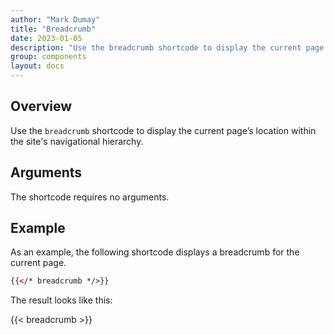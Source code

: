 ```yaml
---
author: "Mark Dumay"
title: "Breadcrumb"
date: 2023-01-05
description: "Use the breadcrumb shortcode to display the current page’s location within the site's navigational hierarchy."
group: components
layout: docs
---
```


## Overview

Use the `breadcrumb` shortcode to display the current page’s location within the site's navigational hierarchy. 

## Arguments

The shortcode requires no arguments.

## Example

As an example, the following shortcode displays a breadcrumb for the current page.

```html
{{</* breadcrumb */>}}
```

The result looks like this:

{{< breadcrumb >}}